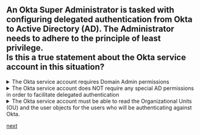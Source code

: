 ## An Okta Super Administrator is tasked with configuring delegated authentication from Okta to Active Directory (AD). The Administrator needs to adhere to the principle of least privilege.<br>Is this a true statement about the Okta service account in this situation?


<details>
  <summary>The Okta service account requires Domain Admin permissions</summary>
<p>
  No
</p>
</details>


<details>
  <summary>The Okta service account does NOT require any special AD permissions in order to facilitate delegated authentication</summary>
<p>
  Yes
</p>
</details>



<details>
  <summary>The Okta service account must be able to read the Organizational Units (OU) and the user objects for the users who will be authenticating against Okta.</summary>
<p>
  ???
</p>
</details>





[next](6.md)
